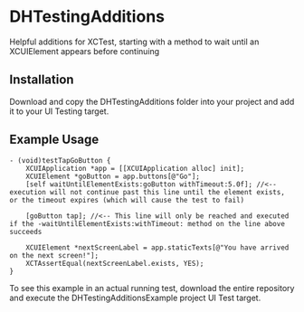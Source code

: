 # DHTestingAdditions
Helpful additions for XCTest, starting with a method to wait until an XCUIElement appears before continuing

## Installation
Download and copy the DHTestingAdditions folder into your project and add it to your UI Testing target.

## Example Usage

```
- (void)testTapGoButton {  
	XCUIApplication *app = [[XCUIApplication alloc] init];
	XCUIElement *goButton = app.buttons[@"Go"];
	[self waitUntilElementExists:goButton withTimeout:5.0f]; //<-- execution will not continue past this line until the element exists, or the timeout expires (which will cause the test to fail)

	[goButton tap]; //<-- This line will only be reached and executed if the -waitUntilElementExists:withTimeout: method on the line above succeeds

	XCUIElement *nextScreenLabel = app.staticTexts[@"You have arrived on the next screen!"];
	XCTAssertEqual(nextScreenLabel.exists, YES);
}
```
To see this example in an actual running test, download the entire repository and execute the DHTestingAdditionsExample project UI Test target.
